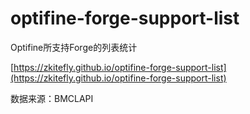 # optifine-forge-support-list

Optifine所支持Forge的列表统计

[https://zkitefly.github.io/optifine-forge-support-list](https://zkitefly.github.io/optifine-forge-support-list)

数据来源：BMCLAPI